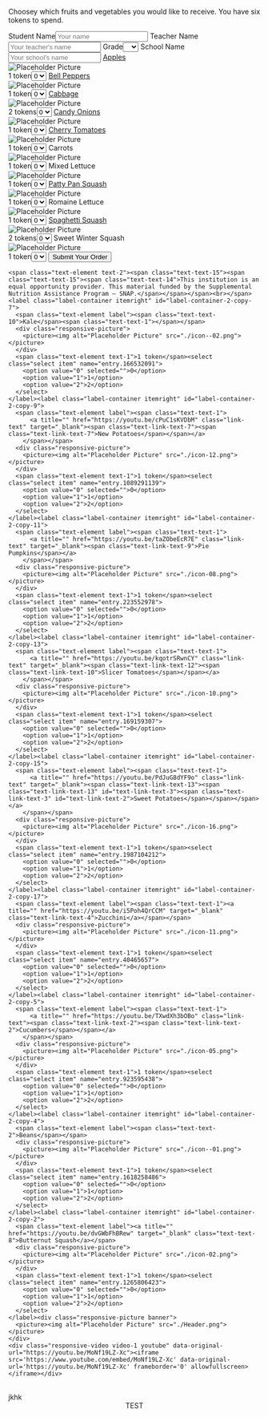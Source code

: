 
  <form class="form-container order-form" data-abide="" novalidate="" action="https://docs.google.com/forms/u/1/d/e/1FAIpQLSefz9158Q-t3yBaMUAe-RmcPN0RFzgEmTVNz_bL5QewRpRU9g/formResponse" method="post">
    <p class="paragraph header-graf"><span class="paragraph-text-4"><span class="paragraph-text-4">Choosey which fruits and vegetables you would like to receive. You have<span class="paragraph-text-3"> six tokens</span> to spend.&nbsp;</span></span></p><label class="label-container short-form">
      <span class="text-element label">Student Name</span><input value="" type="text" name="entry.1955114947" required="required" pattern="^[0-9a-zA-Z]+$" autocomplete="on" placeholder="Your name" maxlength="150" class="studentname">
    </label><label class="label-container short-form" id="label-container-4">
      <span class="text-element label">Teacher Name</span><input value="" type="text" name="entry.1032840143" required="required" placeholder="Your teacher's name" class="teachername">
    </label><label class="label-container label-container-1">
      <span class="text-element label">Grade</span><select class="select grade" name="entry.605004078" required="required">
        <option value="" selected="selected" disabled="disabled"></option>
        <option value="K">K</option>
        <option value="1">1</option>
        <option value="2">2</option>
        <option value="3">3</option>
        <option value="4">4</option>
        <option value="5">5</option>
        <option value="6">6</option>
        <option value="7">7</option>
        <option value="8">8</option>
      </select>
    </label><label class="label-container short-form" id="label-container-2">
      <span class="text-element label">School Name</span><input value="" type="text" name="entry.216446209" required="required" placeholder="Your school's name" class="schoolname">
    </label><label class="label-container itemleft" id="label-container-3">
      <span class="text-element label"><span class="text-text-3"><a title="" href="https://youtu.be/MA7fU5wJaYU" target="_blank" class="text-text-4">Apples</a></span></span>
      <div class="responsive-picture">
        <picture><img alt="Placeholder Picture" src="./icon-01.png"></picture>
      </div>
      <span class="text-element text-1">1 token</span><select class="select item" name="entry.2130154626">
        <option value="0" selected="">0</option>
        <option value="1">1</option>
        <option value="2">2</option>
      </select>
    </label><label class="label-container itemleft" id="label-container-1">
      <span class="text-element label"><span class="text-text-6"><span class="text-text-5"><a title="" href="https://youtu.be/n6tpcAMgO6c" target="_blank" class="text-text-7">Bell Peppers</a></span></span></span>
      <div class="responsive-picture">
        <picture><img alt="Placeholder Picture" src="./icon-13.png"></picture>
      </div>
      <span class="text-element text-1">1 token</span><select class="select item" name="entry.823524060">
        <option value="0" selected="">0</option>
        <option value="1">1</option>
        <option value="2">2</option>
      </select>
    </label><label class="label-container itemleft" id="label-container-1-copy-2">
      <span class="text-element label"><span class="text-text-1">
          <a title="" href="https://youtu.be/OqZ6JCy_qts" target="_blank" class="link-text"><span class="text-link-text-6"><span class="text-link-text-6">Cabbage</span></span></a>
        </span></span>
      <div class="responsive-picture">
        <picture><img alt="Placeholder Picture" src="./icon-03.png"></picture>
      </div>
      <span class="text-element text-1">2 tokens</span><select class="select item" name="entry.494722101">
        <option value="0" selected="">0</option>
        <option value="2">1</option>
        <option value="4">2</option>
      </select>
    </label><label class="label-container itemright" id="label-container-2-copy-1">
      <span class="text-element label"><span class="text-text-1">
          <a title="" href="https://youtu.be/HAm_ab57B_U" class="link-text"><span class="big-link-text">Candy Onions</span></a>
        </span></span>
      <div class="responsive-picture">
        <picture><img alt="Placeholder Picture" src="./icon-06.png"></picture>
      </div>
      <span class="text-element text-1">1 token</span><select class="select item" name="entry.1996590986">
        <option value="0" selected="">0</option>
        <option value="1">1</option>
        <option value="2">2</option>
      </select>
    </label><label class="label-container itemleft" id="label-container-2-copy-3">
      <span class="text-element label"><span class="text-text-1">
          <a title="" href="https://youtu.be/44tKYGVy0M0" class="link-text"><span class="text-link-text-1"><span class="text-link-text-1">Cherry Tomatoes</span></span></a>
        </span></span>
      <div class="responsive-picture">
        <picture><img alt="Placeholder Picture" src="./icon-04.png"></picture>
      </div>
      <span class="text-element text-1">1 token</span><select class="select item" name="entry.1434192370">
        <option value="0" selected="">0</option>
        <option value="1">1</option>
        <option value="2">2</option>
      </select>
    </label><label class="label-container itemleft" id="label-container-2-copy-6">
      <span class="text-element label"><span class="text-text-9">Carrots</span><span class="text-text-1"></span></span>
      <div class="responsive-picture">
        <picture><img alt="Placeholder Picture" src="./icon--06-01.png"></picture>
      </div>
      <span class="text-element text-1">1 token</span><select class="select item" name="entry.1187257876">
        <option value="0" selected="">0</option>
        <option value="1">1</option>
        <option value="2">2</option>
      </select>
    </label><label class="label-container itemleft" id="label-container-2-copy-8">
      <span class="text-element label"><span class="text-text-11">Mixed Lettuce</span></span>
      <div class="responsive-picture">
        <picture><img alt="Placeholder Picture" src="./icon--04.png"></picture>
      </div>
      <span class="text-element text-1">1 token</span><select class="select item" name="entry.1452384373">
        <option value="0" selected="">0</option>
        <option value="1">1</option>
        <option value="2">2</option>
      </select>
    </label><label class="label-container itemleft" id="label-container-2-copy-10">
      <span class="text-element label"><span class="text-text-1">
          <a title="" href="https://youtu.be/jCAyejtmYNA" class="link-text" target="_blank"><span class="text-link-text-8">Patty Pan Squash</span></a>
        </span></span>
      <div class="responsive-picture">
        <picture><img alt="Placeholder Picture" src="./icon-07.png"></picture>
      </div>
      <span class="text-element text-1">1 token</span><select class="select item" name="entry.72879420">
        <option value="0" selected="">0</option>
        <option value="1">1</option>
        <option value="2">2</option>
      </select>
    </label><label class="label-container itemleft" id="label-container-2-copy-12">
      <span class="text-element label"><span class="text-text-12">Romaine Lettuce</span><span class="text-text-1"></span></span>
      <div class="responsive-picture">
        <picture><img alt="Placeholder Picture" src="./icon--05.png"></picture>
      </div>
      <span class="text-element text-1">1 token</span><select class="select item" name="entry.146858240">
        <option value="0" selected="">0</option>
        <option value="1">1</option>
        <option value="2">2</option>
      </select>
    </label><label class="label-container itemleft" id="label-container-2-copy-14">
      <span class="text-element label"><span class="text-text-1">
          <a title="" href="https://youtu.be/lV2MFUW_f04" class="link-text" target="_blank"><span class="text-link-text-11"><span class="text-link-text-11" id="text-link-text-1">Spaghetti Squash</span></span></a>
        </span></span>
      <div class="responsive-picture">
        <picture><img alt="Placeholder Picture" src="./icon-09.png"></picture>
      </div>
      <span class="text-element text-1">2 tokens</span><select class="select item" name="entry.448573925">
        <option value="0" selected="">0</option>
        <option value="2">1</option>
        <option value="4">2</option>
      </select>
    </label><label class="label-container itemleft" id="label-container-2-copy-16">
      <span class="text-element label"><span class="text-text-13">Sweet Winter Squash</span></span>
      <div class="responsive-picture">
        <picture><img alt="Placeholder Picture" src="./icon--03.png"></picture>
      </div>
      <span class="text-element text-1">1 token</span><select class="select item" name="entry.450550920">
        <option value="0" selected="">0</option>
        <option value="1">1</option>
        <option value="2">2</option>
      </select>
    </label><button id="submitButton" type="submit" class="button">Submit&nbsp;Your&nbsp;Order<br></button>

    <span class="text-element text-2"><span class="text-text-15"><span class="text-text-15"><span class="text-text-14">This institution is an equal opportunity provider. This material funded by the Supplemental Nutrition Assistance Program — SNAP.</span></span></span><br></span><label class="label-container itemright" id="label-container-2-copy-7">
      <span class="text-element label"><span class="text-text-10">Kale</span><span class="text-text-1"></span></span>
      <div class="responsive-picture">
        <picture><img alt="Placeholder Picture" src="./icon--02.png"></picture>
      </div>
      <span class="text-element text-1">1 token</span><select class="select item" name="entry.166532091">
        <option value="0" selected="">0</option>
        <option value="1">1</option>
        <option value="2">2</option>
      </select>
    </label><label class="label-container itemright" id="label-container-2-copy-9">
      <span class="text-element label"><span class="text-text-1">
          <a title="" href="https://youtu.be/cPuC1sKVDbM" class="link-text" target="_blank"><span class="text-link-text-7"><span class="text-link-text-7">New Potatoes</span></span></a>
        </span></span>
      <div class="responsive-picture">
        <picture><img alt="Placeholder Picture" src="./icon-12.png"></picture>
      </div>
      <span class="text-element text-1">1 token</span><select class="select item" name="entry.1089291139">
        <option value="0" selected="">0</option>
        <option value="1">1</option>
        <option value="2">2</option>
      </select>
    </label><label class="label-container itemright" id="label-container-2-copy-11">
      <span class="text-element label"><span class="text-text-1">
          <a title="" href="https://youtu.be/taZObeEcR7E" class="link-text" target="_blank"><span class="text-link-text-9">Pie Pumpkins</span></a>
        </span></span>
      <div class="responsive-picture">
        <picture><img alt="Placeholder Picture" src="./icon-08.png"></picture>
      </div>
      <span class="text-element text-1">1 token</span><select class="select item" name="entry.223552978">
        <option value="0" selected="">0</option>
        <option value="1">1</option>
        <option value="2">2</option>
      </select>
    </label><label class="label-container itemright" id="label-container-2-copy-13">
      <span class="text-element label"><span class="text-text-1">
          <a title="" href="https://youtu.be/kqotrSRwnCY" class="link-text" target="_blank"><span class="text-link-text-12"><span class="text-link-text-10">Slicer Tomatoes</span></span></a>
        </span></span>
      <div class="responsive-picture">
        <picture><img alt="Placeholder Picture" src="./icon-10.png"></picture>
      </div>
      <span class="text-element text-1">1 token</span><select class="select item" name="entry.169159307">
        <option value="0" selected="">0</option>
        <option value="1">1</option>
        <option value="2">2</option>
      </select>
    </label><label class="label-container itemright" id="label-container-2-copy-15">
      <span class="text-element label"><span class="text-text-1">
          <a title="" href="https://youtu.be/PdJuG8dYF9o" class="link-text" target="_blank"><span class="text-link-text-13"><span class="text-link-text-13" id="text-link-text-3"><span class="text-link-text-3" id="text-link-text-2">Sweet Potatoes</span></span></span></a>
        </span></span>
      <div class="responsive-picture">
        <picture><img alt="Placeholder Picture" src="./icon-16.png"></picture>
      </div>
      <span class="text-element text-1">1 token</span><select class="select item" name="entry.1987104212">
        <option value="0" selected="">0</option>
        <option value="1">1</option>
        <option value="2">2</option>
      </select>
    </label><label class="label-container itemright" id="label-container-2-copy-17">
      <span class="text-element label"><span class="text-text-1"><a title="" href="https://youtu.be/i5Poh4QrCCM" target="_blank" class="text-link-text-4">Zucchini</a></span></span>
      <div class="responsive-picture">
        <picture><img alt="Placeholder Picture" src="./icon-11.png"></picture>
      </div>
      <span class="text-element text-1">1 token</span><select class="select item" name="entry.40465657">
        <option value="0" selected="">0</option>
        <option value="1">1</option>
        <option value="2">2</option>
      </select>
    </label><label class="label-container itemright" id="label-container-2-copy-5">
      <span class="text-element label"><span class="text-text-1">
          <a title="" href="https://youtu.be/TXwdXh3bOBo" class="link-text"><span class="text-link-text-2"><span class="text-link-text-2">Cucumbers</span></span></a>
        </span></span>
      <div class="responsive-picture">
        <picture><img alt="Placeholder Picture" src="./icon-05.png"></picture>
      </div>
      <span class="text-element text-1">1 token</span><select class="select item" name="entry.923595438">
        <option value="0" selected="">0</option>
        <option value="1">1</option>
        <option value="2">2</option>
      </select>
    </label><label class="label-container itemright" id="label-container-2-copy-4">
      <span class="text-element label"><span class="text-text-2">Beans</span></span>
      <div class="responsive-picture">
        <picture><img alt="Placeholder Picture" src="./icon--01.png"></picture>
      </div>
      <span class="text-element text-1">1 token</span><select class="select item" name="entry.1618258486">
        <option value="0" selected="">0</option>
        <option value="1">1</option>
        <option value="2">2</option>
      </select>
    </label><label class="label-container itemright" id="label-container-2-copy-2">
      <span class="text-element label"><a title="" href="https://youtu.be/dvGWbFhBRew" target="_blank" class="text-text-8">Butternut Squash</a></span>
      <div class="responsive-picture">
        <picture><img alt="Placeholder Picture" src="./icon-02.png"></picture>
      </div>
      <span class="text-element text-1">1 token</span><select class="select item" name="entry.1265806423">
        <option value="0" selected="">0</option>
        <option value="1">1</option>
        <option value="2">2</option>
      </select>
    </label><div class="responsive-picture banner">
      <picture><img alt="Placeholder Picture" src="./Header.png"></picture>
    </div>
    <div class="responsive-video video-1 youtube" data-original-url="https://youtu.be/MoNf19LZ-Xc"><iframe src='https://www.youtube.com/embed/MoNf19LZ-Xc' data-original-url='https://youtu.be/MoNf19LZ-Xc' frameborder='0' allowfullscreen></iframe></div>
  </form>
  
  <br>
  jkhk
  <div class="container">
    <div align="center" class="alertbox">
        TEST
    </div>
  
  <br><br>


<script src="js/jquery.min.js"></script>
  <script src="js/outofview.js"></script>
  <script src="js/what-input.min.js"></script>
  <script src="js/foundation.min.js"></script>
  <script>$(document).foundation();</script>
  
 
